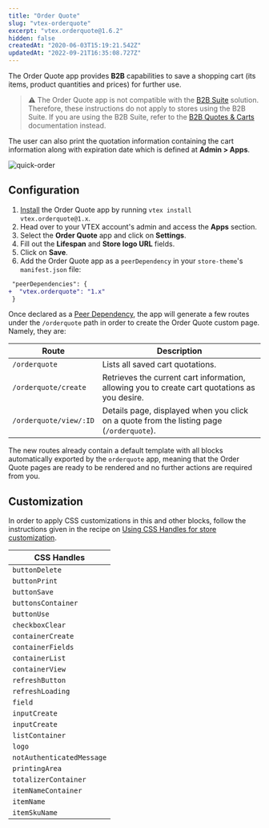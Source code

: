 ```yaml
---
title: "Order Quote"
slug: "vtex-orderquote"
excerpt: "vtex.orderquote@1.6.2"
hidden: false
createdAt: "2020-06-03T15:19:21.542Z"
updatedAt: "2022-09-21T16:35:08.727Z"
---
```


The Order Quote app provides **B2B** capabilities to save a shopping cart (its items, product quantities and prices) for further use.

> ⚠️ The Order Quote app is not compatible with the [B2B Suite](https://developers.vtex.com/vtex-developer-docs/docs/vtex-b2b-suite) solution. Therefore, these instructions do not apply to stores using the B2B Suite. If you are using the B2B Suite, refer to the [B2B Quotes & Carts](https://developers.vtex.com/vtex-developer-docs/docs/vtex-b2b-quotes) documentation instead.

The user can also print the quotation information containing the cart information along with expiration date which is defined at **Admin > Apps**.

![quick-order](https://cdn.jsdelivr.net/gh/vtexdocs/dev-portal-content@main/images/vtex-orderquote-0.png)

## Configuration

1. [Install](https://vtex.io/docs/recipes/development/installing-an-app/) the Order Quote app by running `vtex install vtex.orderquote@1.x`.
2. Head over to your VTEX account's admin and access the **Apps** section.
3. Select the **Order Quote** app and click on **Settings**.
4. Fill out the **Lifespan** and **Store logo URL** fields.
5. Click on **Save**.
6. Add the Order Quote app as a `peerDependency` in your `store-theme`'s `manifest.json` file:

```diff
 "peerDependencies": {
+  "vtex.orderquote": "1.x"
 }
```

Once declared as a [Peer Dependency](https://vtex.io/docs/concepts/peerdependencies/), the app will generate a few routes under the `/orderquote` path in order to create the Order Quote custom page. Namely, they are:

| Route                  | Description                                                                                   |
| ---------------------- | --------------------------------------------------------------------------------------------- |
| `/orderquote`          | Lists all saved cart quotations.                                                              |
| `/orderquote/create`   | Retrieves the current cart information, allowing you to create cart quotations as you desire. |
| `/orderquote/view/:ID` | Details page, displayed when you click on a quote from the listing page (`/orderquote`).      |

The new routes already contain a default template with all blocks automatically exported by the `orderquote` app, meaning that the Order Quote pages are ready to be rendered and no further actions are required from you.

## Customization

In order to apply CSS customizations in this and other blocks, follow the instructions given in the recipe on [Using CSS Handles for store customization](https://vtex.io/docs/recipes/style/using-css-handles-for-store-customization).

| CSS Handles               |
| ------------------------- |
| `buttonDelete`            |
| `buttonPrint`             |
| `buttonSave`              |
| `buttonsContainer`        |
| `buttonUse`               |
| `checkboxClear`           |
| `containerCreate`         |
| `containerFields`         |
| `containerList`           |
| `containerView`           |
| `refreshButton`           |
| `refreshLoading`          |
| `field`                   |
| `inputCreate`             |
| `inputCreate`             |
| `listContainer`           |
| `logo`                    |
| `notAuthenticatedMessage` |
| `printingArea`            |
| `totalizerContainer`      |
| `itemNameContainer`       |
| `itemName`                |
| `itemSkuName`             |

